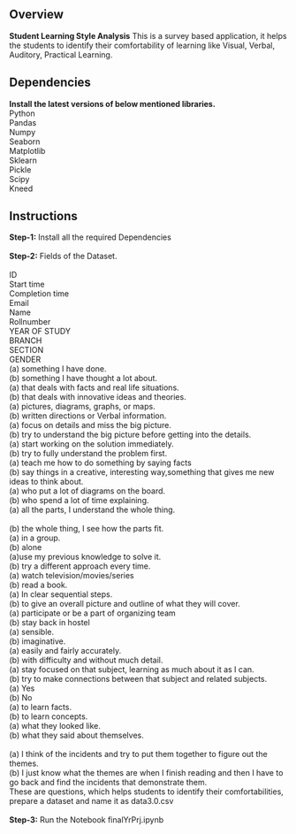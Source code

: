 ## Overview
**Student Learning Style Analysis**
  This is a survey based application, it helps the students to identify their comfortability of learning like Visual, Verbal, Auditory, Practical Learning.


## Dependencies
  **Install the latest versions of below mentioned libraries.**<br/>
    Python <br/>
    Pandas <br/>
    Numpy <br/>
    Seaborn <br/>
    Matplotlib <br/>
    Sklearn <br/>
    Pickle <br/>
    Scipy <br/>
    Kneed <br/>

## Instructions
  **Step-1:** Install all the required Dependencies <br/>  <br/>
  **Step-2:** Fields of the Dataset. <br/> <br/>
          ID <br/>
          Start time <br/>
          Completion time <br/>
          Email <br/>
          Name <br/>
          Rollnumber <br/>
          YEAR OF STUDY <br/>
          BRANCH <br/>
          SECTION <br/>
          GENDER <br/>
          (a) something I have done. <br/>
          (b) something I have thought a lot about. <br/>
          (a) that deals with facts and real life situations. <br/>
          (b) that deals with innovative ideas and theories. <br/>
          (a) pictures, diagrams, graphs, or maps. <br/>
          (b) written directions or Verbal information. <br/>
          (a) focus on details and miss the big picture. <br/>
          (b) try to understand the big picture before getting into the details. <br/>
          (a) start working on the solution immediately. <br/>
          (b) try to fully understand the problem first. <br/>
          (a) teach me how to do something by saying facts <br/>
          (b) say things in a creative, interesting way,something that gives me new ideas to think about. <br/>
          (a) who put a lot of diagrams on the board.	 <br/>
          (b) who spend a lot of time explaining.	 <br/>
          (a) all the parts, I understand the whole thing. <br/>	 
          (b) the whole thing, I see how the parts fit. 	 <br/>
          (a) in a group.	 <br/>
          (b) alone	 <br/>
          (a)use my previous knowledge to solve it.	 <br/>
          (b) try a different approach every time.	 <br/>
          (a) watch television/movies/series	 <br/>
          (b) read a book.	 <br/>
          (a) In clear sequential steps.	 <br/>
          (b) to give an overall picture and outline of what they will cover.	 <br/>
          (a) participate or be a part of organizing team	 <br/>
          (b) stay back in hostel	 <br/>
          (a) sensible.	 <br/>
          (b) imaginative.	 <br/>
          (a) easily and fairly accurately.	 <br/>
          (b) with difficulty and without much detail.	 <br/>
          (a) stay focused on that subject, learning as much about it as I can. 	 <br/>
          (b) try to make connections between that subject and related subjects.	 <br/>
          (a) Yes	 <br/>
          (b) No	 <br/>
          (a) to learn facts.	 <br/> 
          (b) to learn concepts.	 <br/>
          (a) what they looked like.	 <br/>
          (b) what they said about themselves. <br/>	
          (a) I think of the incidents and try to put them together to figure out the themes.	 <br/>
          (b) I just know what the themes are when I finish reading and then I have to go back and find the incidents that demonstrate them. <br/>
          These are questions, which helps students to identify their comfortabilities, prepare a dataset and name it as data3.0.csv <br/> <br/>
    **Step-3:** Run the Notebook finalYrPrj.ipynb <br/>


